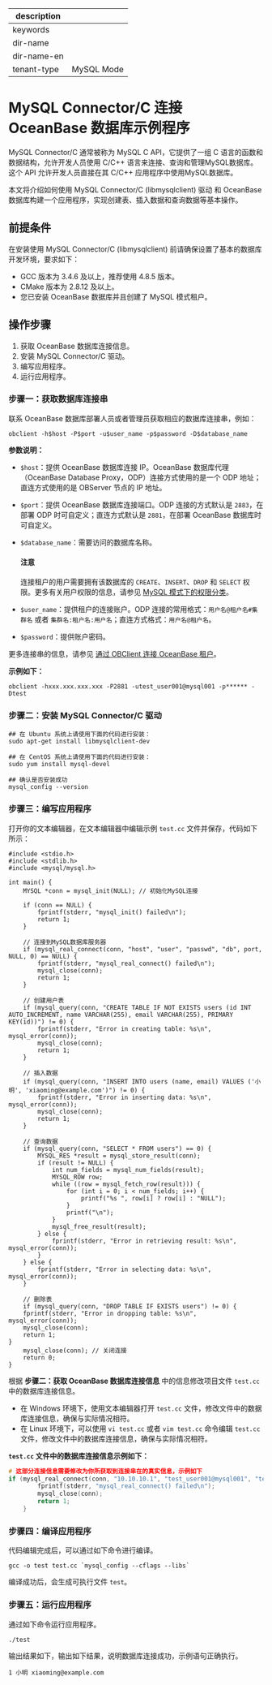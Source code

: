 |description||
|---|---|
|keywords||
|dir-name||
|dir-name-en||
|tenant-type|MySQL Mode|

# MySQL Connector/C 连接 OceanBase 数据库示例程序

MySQL Connector/C 通常被称为 MySQL C API，它提供了一组 C 语言的函数和数据结构，允许开发人员使用 C/C++ 语言来连接、查询和管理MySQL数据库。这个 API 允许开发人员直接在其 C/C++ 应用程序中使用MySQL数据库。

本文将介绍如何使用 MySQL Connector/C (libmysqlclient) 驱动 和 OceanBase 数据库构建一个应用程序，实现创建表、插入数据和查询数据等基本操作。

## 前提条件

在安装使用 MySQL Connector/C (libmysqlclient) 前请确保设置了基本的数据库开发环境，要求如下：

* GCC 版本为 3.4.6 及以上，推荐使用 4.8.5 版本。
* CMake 版本为 2.8.12 及以上。
* 您已安装 OceanBase 数据库并且创建了 MySQL 模式租户。

## 操作步骤

1. 获取 OceanBase 数据库连接信息。
2. 安装 MySQL Connector/C 驱动。
3. 编写应用程序。
4. 运行应用程序。

### 步骤一：获取数据库连接串

联系 OceanBase 数据库部署人员或者管理员获取相应的数据库连接串，例如：

```
obclient -h$host -P$port -u$user_name -p$password -D$database_name
```

**参数说明：**

* `$host`：提供 OceanBase 数据库连接 IP。OceanBase 数据库代理（OceanBase Database Proxy，ODP）连接方式使用的是一个 ODP 地址；直连方式使用的是 OBServer 节点的 IP 地址。
* `$port`：提供 OceanBase 数据库连接端口。ODP 连接的方式默认是 `2883`，在部署 ODP 时可自定义；直连方式默认是 `2881`，在部署 OceanBase 数据库时可自定义。
* `$database_name`：需要访问的数据库名称。

    <main id="notice" type='notice'>
        <h4>注意</h4>
        <p>连接租户的用户需要拥有该数据库的 <code>CREATE</code>、<code>INSERT</code>、<code>DROP</code> 和 <code>SELECT</code> 权限。更多有关用户权限的信息，请参见 <a href="../../../../600.manage/500.security-and-permissions/300.access-control/200.user-and-permission/200.permission-of-mysql-mode/100.permission-classification-of-mysql.md">MySQL 模式下的权限分类</a>。</p>
    </main>

* `$user_name`：提供租户的连接账户。ODP 连接的常用格式：`用户名@租户名#集群名` 或者 `集群名:租户名:用户名`；直连方式格式：`用户名@租户名`。
* `$password`：提供账户密码。

更多连接串的信息，请参见 [通过 OBClient 连接 OceanBase 租户](../../100.connect-to-oceanbase-database-of-mysql-mode/300.connect-to-an-oceanbase-tenant-by-using-obclient-of-mysql-mode.md)。

**示例如下：**

```shell
obclient -hxxx.xxx.xxx.xxx -P2881 -utest_user001@mysql001 -p****** -Dtest
```

### 步骤二：安装 MySQL Connector/C 驱动

```shell
## 在 Ubuntu 系统上请使用下面的代码进行安装：
sudo apt-get install libmysqlclient-dev

## 在 CentOS 系统上请使用下面的代码进行安装：
sudo yum install mysql-devel

## 确认是否安装成功
mysql_config --version
```

### 步骤三：编写应用程序

打开你的文本编辑器，在文本编辑器中编辑示例 `test.cc` 文件并保存，代码如下所示：

```
#include <stdio.h>
#include <stdlib.h>
#include <mysql/mysql.h>

int main() {
    MYSQL *conn = mysql_init(NULL); // 初始化MySQL连接

    if (conn == NULL) {
        fprintf(stderr, "mysql_init() failed\n");
        return 1;
    }

    // 连接到MySQL数据库服务器
    if (mysql_real_connect(conn, "host", "user", "passwd", "db", port, NULL, 0) == NULL) {
        fprintf(stderr, "mysql_real_connect() failed\n");
        mysql_close(conn);
        return 1;
    }

    // 创建用户表
    if (mysql_query(conn, "CREATE TABLE IF NOT EXISTS users (id INT AUTO_INCREMENT, name VARCHAR(255), email VARCHAR(255), PRIMARY KEY(id))") != 0) {
        fprintf(stderr, "Error in creating table: %s\n", mysql_error(conn));
        mysql_close(conn);
        return 1;
    }

    // 插入数据
    if (mysql_query(conn, "INSERT INTO users (name, email) VALUES ('小明', 'xiaoming@example.com')") != 0) {
        fprintf(stderr, "Error in inserting data: %s\n", mysql_error(conn));
        mysql_close(conn);
        return 1;
    }

    // 查询数据
    if (mysql_query(conn, "SELECT * FROM users") == 0) {
        MYSQL_RES *result = mysql_store_result(conn);
        if (result != NULL) {
            int num_fields = mysql_num_fields(result);
            MYSQL_ROW row;
            while ((row = mysql_fetch_row(result))) {
                for (int i = 0; i < num_fields; i++) {
                    printf("%s ", row[i] ? row[i] : "NULL");
                }
                printf("\n");
            }
            mysql_free_result(result);
        } else {
            fprintf(stderr, "Error in retrieving result: %s\n", mysql_error(conn));
        }
    } else {
        fprintf(stderr, "Error in selecting data: %s\n", mysql_error(conn));
    }

    // 删除表
    if (mysql_query(conn, "DROP TABLE IF EXISTS users") != 0) {
    fprintf(stderr, "Error in dropping table: %s\n", mysql_error(conn));
    mysql_close(conn);
    return 1;
}
    mysql_close(conn); // 关闭连接
    return 0;
}
```

根据 **步骤二：获取 OceanBase 数据库连接信息** 中的信息修改项目文件 `test.cc` 中的数据库连接信息。

* 在 Windows 环境下，使用文本编辑器打开 `test.cc` 文件，修改文件中的数据库连接信息，确保与实际情况相符。
* 在 Linux 环境下，可以使用 `vi test.cc` 或者 `vim test.cc` 命令编辑 `test.cc` 文件，修改文件中的数据库连接信息，确保与实际情况相符。

**`test.cc` 文件中的数据库连接信息示例如下：**

```c
# 这部分连接信息需要修改为你所获取到连接串在的真实信息，示例如下
if (mysql_real_connect(conn, "10.10.10.1", "test_user001@mysql001", "test", "db", 2881, NULL, 0) == NULL) {
        fprintf(stderr, "mysql_real_connect() failed\n");
        mysql_close(conn);
        return 1;
    }
```

### 步骤四：编译应用程序

代码编辑完成后，可以通过如下命令进行编译。

```shell
gcc -o test test.cc `mysql_config --cflags --libs`
```

编译成功后，会生成可执行文件 `test`。

### 步骤五：运行应用程序

通过如下命令运行应用程序。

```shell
./test
```

输出结果如下，输出如下结果，说明数据库连接成功，示例语句正确执行。

```shell
1 小明 xiaoming@example.com
```
